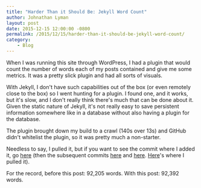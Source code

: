```yaml
---
title: "Harder Than it Should Be: Jekyll Word Count"
author: Johnathan Lyman
layout: post
date: 2015-12-15 12:00:00 -0800
permalink: /2015/12/15/harder-than-it-should-be-jekyll-word-count/
category:
    - Blog
---
```


When I was running this site through WordPress, I had a plugin that would count the number of words each of my posts contained and give me some metrics. It was a pretty slick plugin and had all sorts of visuals.

With Jekyll, I don't have such capabilities out of the box (or even remotely close to the box) so I went hunting for a plugin. I found one, and it works, but it's slow, and I don't really think there's much that can be done about it. Given the static nature of Jekyll, it's not really easy to save persistent information somewhere like in a database without also having a plugin for the database.

The plugin brought down my build to a crawl (140s over 13s) and GitHub didn't whitelist the plugin, so it was pretty much a non-starter.

Needless to say, I pulled it, but if you want to see the commit where I added it, go [here](https://github.com/jelyman2/jelyman2.github.io/commit/004b155426b3cd8cb08316c7e6941562baa1075d) (then the subsequent commits [here](https://github.com/jelyman2/jelyman2.github.io/commit/89bf68b99961afb38a251c148744cdadba936dbd) and [here](https://github.com/jelyman2/jelyman2.github.io/commit/7bdf194867708871df67037e89e34679643ad1ba). [Here](https://github.com/jelyman2/jelyman2.github.io/commit/a4ed6e097b9bbe86ef12453704a8e419ee3a0eed)'s where I pulled it).

For the record, before this post: 92,205 words. With this post: 92,392 words.
